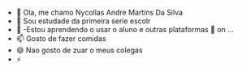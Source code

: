 - 👋 Ola, me chamo Nycollas Andre Martins Da Silva
- 👀 Sou estudade da primeira serie escolr
- 🌱 -Estou aprendendo o usar o aluno e outras plataformas  💞️ on ...
- 📫 Gosto de fazer comidas 
- 😄 Nao gosto de zuar o meus colegas  
- ⚡ 

<!---
